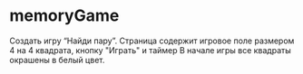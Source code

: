 # memoryGame
Создать игру “Найди пару”.  Страница содержит игровое поле размером 4 на 4 квадрата, кнопку "Играть" и таймер В начале игры все квадраты окрашены в белый цвет. 
